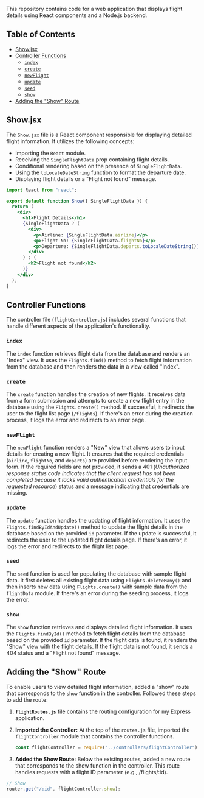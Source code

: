 This repository contains code for a web application that displays flight details using React components and a Node.js backend.

## Table of Contents

- [Show.jsx](#showjsx)
- [Controller Functions](#controller-functions)
  - [`index`](#index)
  - [`create`](#create)
  - [`newFlight`](#newflight)
  - [`update`](#update)
  - [`seed`](#seed)
  - [`show`](#show)
- [Adding the "Show" Route](#adding-the-show-route)

## Show.jsx

The `Show.jsx` file is a React component responsible for displaying detailed flight information. It utilizes the following concepts:

- Importing the `React` module.
- Receiving the `SingleFlightData` prop containing flight details.
- Conditional rendering based on the presence of `SingleFlightData`.
- Using the `toLocaleDateString` function to format the departure date.
- Displaying flight details or a "Flight not found" message.

```jsx
import React from "react";

export default function Show({ SingleFlightData }) {
  return (
    <div>
      <h1>Flight Details</h1>
      {SingleFlightData ? (
        <div>
          <p>Airline: {SingleFlightData.airline}</p>
          <p>Flight No: {SingleFlightData.flightNo}</p>
          <p>Departure: {SingleFlightData.departs.toLocaleDateString()}</p>
        </div>
      ) : (
        <h2>Flight not found</h2>
      )}
    </div>
  );
}
```

## Controller Functions

The controller file (`flightController.js`) includes several functions that handle different aspects of the application's functionality.

### `index`

The `index` function retrieves flight data from the database and renders an "Index" view. It uses the `Flights.find()` method to fetch flight information from the database and then renders the data in a view called "Index".

### `create`

The `create` function handles the creation of new flights. It receives data from a form submission and attempts to create a new flight entry in the database using the `Flights.create()` method. If successful, it redirects the user to the flight list page (`/flights`). If there's an error during the creation process, it logs the error and redirects to an error page.

### `newFlight`

The `newFlight` function renders a "New" view that allows users to input details for creating a new flight. It ensures that the required credentials (`airline`, `flightNo`, and `departs`) are provided before rendering the input form. If the required fields are not provided, it sends a 401 (_Unauthorized response status code indicates that the client request has not been completed because it lacks valid authentication credentials for the requested resource_) status and a message indicating that credentials are missing.

### `update`

The `update` function handles the updating of flight information. It uses the `Flights.findByIdAndUpdate()` method to update the flight details in the database based on the provided `id` parameter. If the update is successful, it redirects the user to the updated flight details page. If there's an error, it logs the error and redirects to the flight list page.

### `seed`

The `seed` function is used for populating the database with sample flight data. It first deletes all existing flight data using `Flights.deleteMany()` and then inserts new data using `Flights.create()` with sample data from the `flightData` module. If there's an error during the seeding process, it logs the error.

### `show`

The `show` function retrieves and displays detailed flight information. It uses the `Flights.findById()` method to fetch flight details from the database based on the provided `id` parameter. If the flight data is found, it renders the "Show" view with the flight details. If the flight data is not found, it sends a 404 status and a "Flight not found" message.

## Adding the "Show" Route

To enable users to view detailed flight information, added a "show" route that corresponds to the `show` function in the controller. Followed these steps to add the route:

1. **`flightRoutes.js`** file contains the routing configuration for my Express application.

2. **Imported the Controller:** At the top of the `routes.js` file, imported the `flightController` module that contains the controller functions.

   ```javascript
   const flightController = require("../controllers/flightController");
   ```

3. **Added the Show Route:** Below the existing routes, added a new route that corresponds to the show function in the controller. This route handles requests with a flight ID parameter (e.g., /flights/:id).

```javascript
// Show
router.get("/:id", flightController.show);
```
